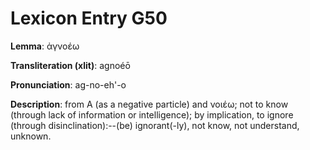 # Lexicon Entry G50

**Lemma**: ἀγνοέω

**Transliteration (xlit)**: agnoéō

**Pronunciation**: ag-no-eh'-o

**Description**:
from Α (as a negative particle) and νοιέω; not to know (through lack of information or intelligence); by implication, to ignore (through disinclination):--(be) ignorant(-ly), not know, not understand, unknown.
